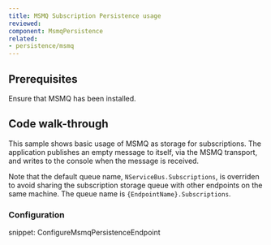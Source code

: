 ```yaml
---
title: MSMQ Subscription Persistence usage
reviewed:
component: MsmqPersistence
related:
- persistence/msmq
---
```



## Prerequisites

Ensure that MSMQ has been installed.


## Code walk-through

This sample shows basic usage of MSMQ as storage for subscriptions. The application publishes an empty message to itself, via the MSMQ transport, and writes to the console when the message is received. 

Note that the default queue name, `NServiceBus.Subscriptions`, is overriden to avoid sharing the subscription storage queue with other endpoints on the same machine. The queue name is `{EndpointName}.Subscriptions`.


### Configuration

snippet: ConfigureMsmqPersistenceEndpoint
